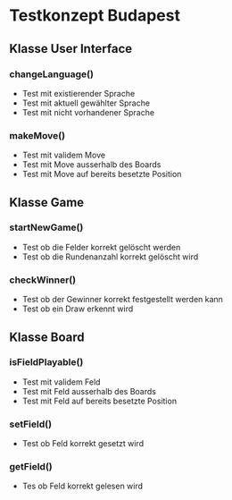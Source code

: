 # Testkonzept Budapest
## Klasse User Interface
### changeLanguage()
- Test mit existierender Sprache
- Test mit aktuell gewählter Sprache
- Test mit nicht vorhandener Sprache
### makeMove()
- Test mit validem Move
- Test mit Move ausserhalb des Boards
- Test mit Move auf bereits besetzte Position
## Klasse Game
### startNewGame()
- Test ob die Felder korrekt gelöscht werden
- Test ob die Rundenanzahl korrekt gelöscht wird
### checkWinner()
- Test ob der Gewinner korrekt festgestellt werden kann
- Test ob ein Draw erkennt wird
## Klasse Board
### isFieldPlayable()
- Test mit validem Feld
- Test mit Feld ausserhalb des Boards
- Test mit Feld auf bereits besetzte Position
### setField()
- Test ob Feld korrekt gesetzt wird
### getField()
- Tes ob Feld korrekt gelesen wird